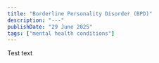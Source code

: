 ```yaml
---
title: "Borderline Personality Disorder (BPD)"
description: "---"
publishDate: "29 June 2025"
tags: ["mental health conditions"]
---
```


Test text
